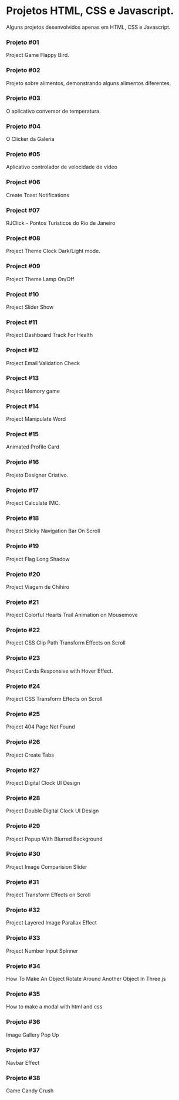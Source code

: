 # Projetos HTML, CSS e Javascript.
Alguns projetos desenvolvidos apenas em HTML, CSS e Javascript.

### Projeto #01
Project Game Flappy Bird.

### Projeto #02
Projeto sobre alimentos, demonstrando alguns alimentos diferentes.

### Projeto #03
O aplicativo conversor de temperatura.

### Projeto #04
O Clicker da Galeria

### Projeto #05
Aplicativo controlador de velocidade de vídeo

### Project #06 
Create Toast Notifications

### Project #07 
RJClick - Pontos Turísticos do Rio de Janeiro

### Project #08 
Project Theme Clock Dark/Light mode.

### Project #09 
Project Theme Lamp On/Off  

### Project #10 
Project Slider Show 

### Project #11
Project Dashboard Track For Health 

### Project #12
Project Email Validation Check

### Project #13
Project Memory game

### Project #14
Project Manipulate Word

### Project #15
Animated Profile Card

### Projeto #16
Projeto Designer Criativo.

### Projeto #17
Project Calculate IMC.

### Projeto #18
Project Sticky Navigation Bar On Scroll

### Projeto #19
Project Flag Long Shadow

### Projeto #20
Project Viagem de Chihiro

### Projeto #21
Project Colorful Hearts Trail Animation on Mousemove

### Projeto #22
Project CSS Clip Path Transform Effects on Scroll

### Projeto #23
Project Cards Responsive with Hover Effect.

### Projeto #24
Project CSS Transform Effects on Scroll

### Projeto #25
Project 404 Page Not Found

### Projeto #26
Project Create Tabs

### Projeto #27
Project Digital Clock UI Design

### Projeto #28
Project Double Digital Clock UI Design

### Projeto #29
Project Popup With Blurred Background

### Projeto #30
Project Image Comparision Slider 

### Projeto #31
Project Transform Effects on Scroll

### Projeto #32
Project Layered Image Parallax Effect

### Projeto #33
Project Number Input Spinner

### Projeto #34
How To Make An Object Rotate Around Another Object In Three.js 

### Projeto #35
How to make a modal with html and css

### Projeto #36
Image Gallery Pop Up

### Projeto #37
Navbar Effect

### Projeto #38
Game Candy Crush